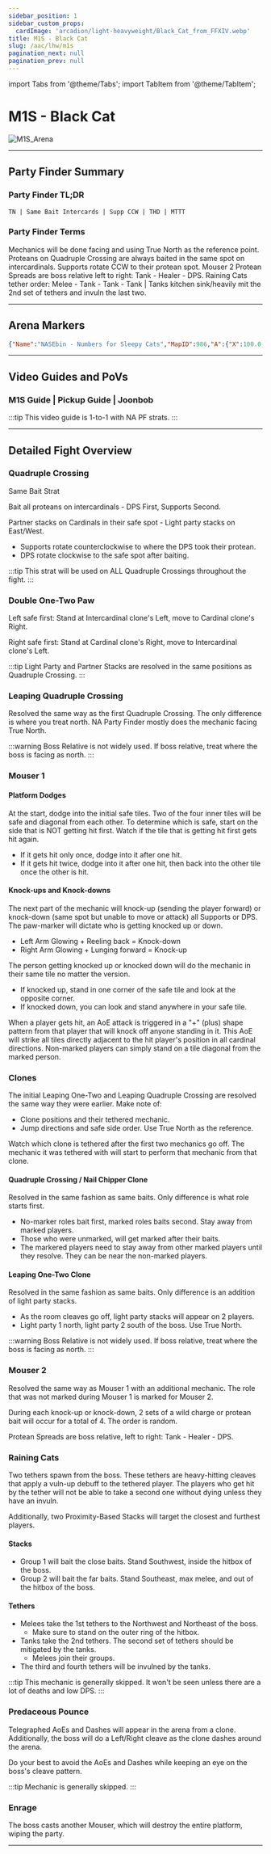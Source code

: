 ```yaml
---
sidebar_position: 1
sidebar_custom_props:
  cardImage: 'arcadion/light-heavyweight/Black_Cat_from_FFXIV.webp'
title: M1S - Black Cat
slug: /aac/lhw/m1s
pagination_next: null
pagination_prev: null
---
```


import Tabs from '@theme/Tabs';
import TabItem from '@theme/TabItem';

# M1S - Black Cat
![M1S_Arena](/arcadion/light-heavyweight/M1S_Arena.png)

***

## Party Finder Summary

### Party Finder TL;DR

```
TN | Same Bait Intercards | Supp CCW | THD | MTTT
```

### Party Finder Terms

<Tabs>
  <TabItem value="TN" label="TN" default>
    Mechanics will be done facing and using True North as the reference point.
  </TabItem>
  <TabItem value="Same Bait" label="Same Bait">
    Proteans on Quadruple Crossing are always baited in the same spot on intercardinals.
  </TabItem>
  <TabItem value="Supp CCW" label="Supp CCW">
    Supports rotate CCW to their protean spot.
  </TabItem>
    <TabItem value="THD" label="THD">
    Mouser 2 Protean Spreads are boss relative left to right: Tank - Healer - DPS.
  </TabItem>
    <TabItem value="MTTT" label="MTTT">
    Raining Cats tether order: Melee - Tank - Tank - Tank | Tanks kitchen sink/heavily mit the 2nd set of tethers and invuln the last two.

  </TabItem>
</Tabs>

***

## Arena Markers

```json
{"Name":"NASEbin - Numbers for Sleepy Cats","MapID":986,"A":{"X":100.0,"Y":0.0,"Z":90.0,"ID":0,"Active":true},"B":{"X":110.0,"Y":0.0,"Z":100.0,"ID":1,"Active":true},"C":{"X":100.0,"Y":0.0,"Z":110.0,"ID":2,"Active":true},"D":{"X":90.0,"Y":0.0,"Z":100.0,"ID":3,"Active":true},"One":{"X":90.0,"Y":0.0,"Z":95.0,"ID":4,"Active":true},"Two":{"X":110.0,"Y":0.0,"Z":95.0,"ID":5,"Active":true},"Three":{"X":110.0,"Y":0.0,"Z":105.0,"ID":6,"Active":true},"Four":{"X":90.0,"Y":0.0,"Z":105.0,"ID":7,"Active":true}}
```

***

## Video Guides and PoVs

### M1S Guide | Pickup Guide | Joonbob

<YouTube youTubeId="0Vb3TCqz4F8" />
:::tip
This video guide is 1-to-1 with NA PF strats.
:::

***

## Detailed Fight Overview

### Quadruple Crossing

Same Bait Strat

Bait all proteans on intercardinals - DPS First, Supports Second.

Partner stacks on Cardinals in their safe spot - Light party stacks on East/West.

* Supports rotate counterclockwise to where the DPS took their protean.
* DPS rotate clockwise to the safe spot after baiting.

:::tip
This strat will be used on ALL Quadruple Crossings throughout the fight.
:::

### Double One-Two Paw

Left safe first:
Stand at Intercardinal clone's Left, move to Cardinal clone's Right.

Right safe first:
Stand at Cardinal clone's Right, move to Intercardinal clone's Left.

:::tip
Light Party and Partner Stacks are resolved in the same positions as Quadruple Crossing.
:::

### Leaping Quadruple Crossing

Resolved the same way as the first Quadruple Crossing. The only difference is where you treat north. NA Party Finder mostly does the mechanic facing True North.

:::warning
Boss Relative is not widely used. If boss relative, treat where the boss is facing as north.
:::

### Mouser 1

#### Platform Dodges

At the start, dodge into the initial safe tiles. Two of the four inner tiles will be safe and diagonal from each other. To determine which is safe, start on the side that is NOT getting hit first. Watch if the tile that is getting hit first gets hit again.

* If it gets hit only once, dodge into it after one hit.
* If it gets hit twice, dodge into it after one hit, then back into the other tile once the other is hit.

#### Knock-ups and Knock-downs

The next part of the mechanic will knock-up (sending the player forward) or knock-down (same spot but unable to move or attack) all Supports or DPS. The paw-marker will dictate who is getting knocked up or down. 

* Left Arm Glowing + Reeling back = Knock-down
* Right Arm Glowing + Lunging forward = Knock-up

The person getting knocked up or knocked down will do the mechanic in their same tile no matter the version.

* If knocked up, stand in one corner of the safe tile and look at the opposite corner.
* If knocked down, you can look and stand anywhere in your safe tile.

When a player gets hit, an AoE attack is triggered in a "+" (plus) shape pattern from that player that will knock off anyone standing in it. This AoE will strike all tiles directly adjacent to the hit player's position in all cardinal directions. Non-marked players can simply stand on a tile diagonal from the marked person. 

### Clones

The initial Leaping One-Two and Leaping Quadruple Crossing are resolved the same way they were earlier. Make note of:

* Clone positions and their tethered mechanic.
* Jump directions and safe side order. Use True North as the reference.

Watch which clone is tethered after the first two mechanics go off. The mechanic it was tethered with will start to perform that mechanic from that clone.

#### Quadruple Crossing / Nail Chipper Clone

Resolved in the same fashion as same baits. Only difference is what role starts first.

* No-marker roles bait first, marked roles baits second. Stay away from marked players.
* Those who were unmarked, will get marked after their baits.
 * The markered players  need to stay away from other marked players until they resolve. They can be near the non-marked players.

#### Leaping One-Two Clone

Resolved in the same fashion as same baits. Only difference is an addition of light party stacks.

* As the room cleaves go off, light party stacks will appear on 2 players.
* Light party 1 north, light party 2 south of the boss. Use True North.

:::warning
Boss Relative is not widely used. If boss relative, treat where the boss is facing as north.
:::

### Mouser 2

Resolved the same way as Mouser 1 with an additional mechanic. The role that was not marked during Mouser 1 is marked for Mouser 2.

During each knock-up or knock-down, 2 sets of a wild charge or protean bait will occur for a total of 4. The order is random.

Protean Spreads are boss relative, left to right: Tank - Healer - DPS.

### Raining Cats

Two tethers spawn from the boss. These tethers are heavy-hitting cleaves that apply a vuln-up debuff to the tethered player. The players who get hit by the tether will not be able to take a second one without dying unless they have an invuln.  

Additionally, two Proximity-Based Stacks will target the closest and furthest players.

#### Stacks
* Group 1 will bait the close baits. Stand Southwest, inside the hitbox of the boss.
* Group 2 will bait the far baits. Stand Southeast, max melee, and out of the hitbox of the boss.

#### Tethers
* Melees take the 1st tethers to the Northwest and Northeast of the boss. 
  * Make sure to stand on the outer ring of the hitbox.
* Tanks take the 2nd tethers. The second set of tethers should be mitigated by the tanks.
  * Melees join their groups.
* The third and fourth tethers will be invulned by the tanks.

:::tip
This mechanic is generally skipped. It won't be seen unless there are a lot of deaths and low DPS.
:::

### Predaceous Pounce

Telegraphed AoEs and Dashes will appear in the arena from a clone. Additionally, the boss will do a Left/Right cleave as the clone dashes around the arena.

Do your best to avoid the AoEs and Dashes while keeping an eye on the boss's cleave pattern.

:::tip
Mechanic is generally skipped.
:::

### Enrage

The boss casts another Mouser, which will destroy the entire platform, wiping the party.

***